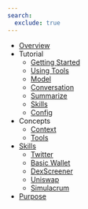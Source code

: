 ```yaml
---
search:
  exclude: true
---
```

- [Overview](index.md)
- Tutorial
    - [Getting Started](getting-started/index.md)
    - [Using Tools](getting-started/tools.md)
    - [Model](getting-started/model.md)
    - [Conversation](getting-started/conversation.md)
    - [Summarize](getting-started/summarize.md)
    - [Skills](getting-started/skills.md)
    - [Config](getting-started/config.md)
- Concepts
    - [Context](concepts/context.md)
    - [Tools](concepts/tools.md)
- [Skills](skills/index.md)
    - [Twitter](skills/twitter.md)
    - [Basic Wallet](skills/basic_wallet.md)
    - [DexScreener](skills/dexscreener.md)
    - [Uniswap](skills/uniswap.md)
    - [Simulacrum](skills/simulacrum.md)
- [Purpose](purpose/rationale.md)
